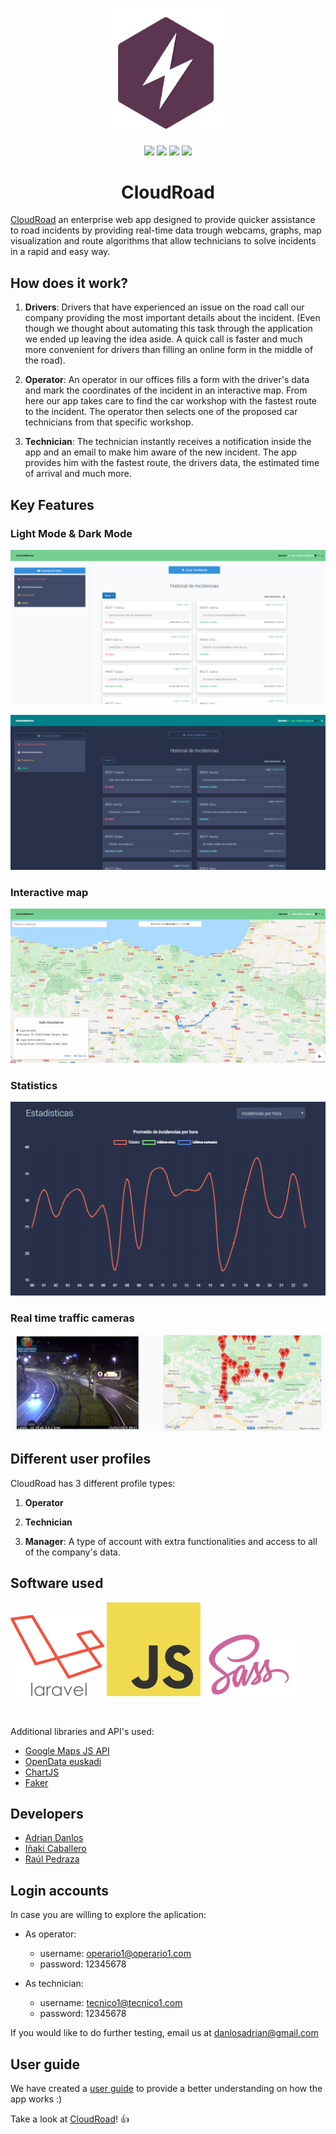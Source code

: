 <p align="center"><img src="https://raw.githubusercontent.com/AdrianDanlos/CloudRoad/master/public/images/onTheThunderWhite.png" width="200"></p>

<p align="center">
    <img src="https://img.shields.io/badge/6.0-Laravel-orange">
    <img src="https://img.shields.io/badge/JavaScript-f7df1e">
    <img src="https://img.shields.io/badge/-SASS-%23CF6499">
    <img src="https://img.shields.io/badge/License-MIT-green">
</p>

<h1 align="center">CloudRoad</h1>
<p>
<a href="http://cloudroad.herokuapp.com">CloudRoad</a> an enterprise web app designed to provide quicker assistance to road incidents by providing real-time data trough webcams, graphs, map visualization and route algorithms that allow technicians to solve incidents in a rapid and easy way.
</p>

## How does it work?
  
1. **Drivers**: Drivers that have experienced an issue on the road call our company providing the most important details about the incident. (Even though we thought about automating this task through the application we ended up leaving the idea aside. A quick call is faster and much more convenient for drivers than filling an online form in the middle of the road).
    
2. **Operator**: An operator in our offices fills a form with the driver's data and mark the coordinates of the incident in an interactive map. From here our app takes care to find the car workshop with the fastest route to the incident. The operator then selects one of the proposed car technicians from that specific workshop.

3. **Technician**: The technician instantly receives a notification inside the app and an email to make him aware of the new incident. The app provides him with the fastest route, the drivers data, the estimated time of arrival and much more.

## Key Features 
<h3>Light Mode & Dark Mode</h3>
<p><img src="https://raw.githubusercontent.com/AdrianDanlos/CloudRoad/master/public/images/incidencias-dia-captura.png"></p>
<img src="https://raw.githubusercontent.com/AdrianDanlos/CloudRoad/master/public/images/incidencias-noche-captura.png">
<h3>Interactive map</h3>
<img src="https://raw.githubusercontent.com/AdrianDanlos/CloudRoad/master/public/images/mapa-captura.png">
<h3>Statistics</h3>
<img src="https://raw.githubusercontent.com/AdrianDanlos/CloudRoad/master/public/images/estadisticas-captura.png">
<h3>Real time traffic cameras</h3>
<img src="https://raw.githubusercontent.com/AdrianDanlos/CloudRoad/master/public/images/camaras-captura.png">



## Different user profiles
CloudRoad has 3 different profile types:

1. **Operator** 
    
2. **Technician**

3. **Manager**: A type of account with extra functionalities and access to all of the company's data.


## Software used

<p>
<img src="https://raw.githubusercontent.com/AdrianDanlos/CloudRoad/master/public/images/laravel-logo.png" width="150">
<img src="https://raw.githubusercontent.com/AdrianDanlos/CloudRoad/master/public/images/js-logo.png" width="150">
<img src="https://raw.githubusercontent.com/AdrianDanlos/CloudRoad/master/public/images/sass-logo.jpg" width="150">
</p>

<br>

Additional libraries and API's used:
- <a href="https://developers.google.com/maps/documentation/javascript/tutorial">Google Maps JS API</a>
- <a href="https://opendata.euskadi.eus/inicio/">OpenData euskadi</a>
- <a href="https://www.chartjs.org/">ChartJS</a>
- <a href="https://github.com/fzaninotto/Faker">Faker</a>


## Developers
- <a href="https://github.com/AdrianDanlos">Adrian Danlos</a>
- <a href="https://github.com/inakicl">Iñaki Caballero</a>
- <a href="https://github.com/RaulPedraza">Raúl Pedraza</a>

## Login accounts
In case you are willing to explore the aplication: 
* As operator: 
    * username: operario1@operario1.com
    * password: 12345678
    
* As technician: 
    * username: tecnico1@tecnico1.com
    * password: 12345678

If you would like to do further testing, email us at <a href="mailto:danlosadrian@gmail.com/">danlosadrian@gmail.com</a>

## User guide
We have created a [user guide](https://github.com/OnTheThunder/CloudRoad/blob/master/01.-documentacion/Manual_OnTheThunder.pdf) to provide a better understanding on how the app works :) 

Take a look at <a href="http://cloudroad.herokuapp.com">CloudRoad</a>! :+1:

